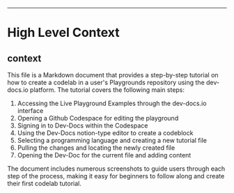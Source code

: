 

  ---
# High Level Context
## context
This file is a Markdown document that provides a step-by-step tutorial on how to create a codelab in a user's Playgrounds repository using the dev-docs.io platform. The tutorial covers the following main steps:

1. Accessing the Live Playground Examples through the dev-docs.io interface
2. Opening a Github Codespace for editing the playground
3. Signing in to Dev-Docs within the Codespace
4. Using the Dev-Docs notion-type editor to create a codeblock
5. Selecting a programming language and creating a new tutorial file
6. Pulling the changes and locating the newly created file
7. Opening the Dev-Doc for the current file and adding content

The document includes numerous screenshots to guide users through each step of the process, making it easy for beginners to follow along and create their first codelab tutorial.

  